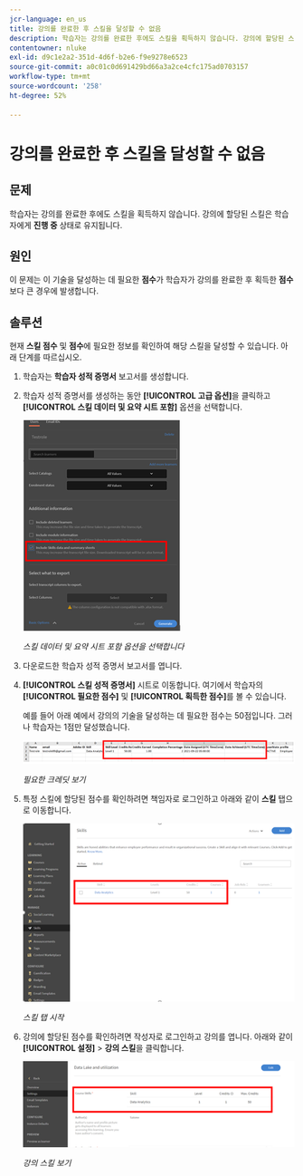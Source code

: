 ```yaml
---
jcr-language: en_us
title: 강의를 완료한 후 스킬을 달성할 수 없음
description: 학습자는 강의를 완료한 후에도 스킬을 획득하지 않습니다. 강의에 할당된 스킬은 학습자에게 진행 중으로 유지됩니다.
contentowner: nluke
exl-id: d9c1e2a2-351d-4d6f-b2e6-f9e9278e6523
source-git-commit: a0c01c0d691429bd66a3a2ce4cfc175ad0703157
workflow-type: tm+mt
source-wordcount: '258'
ht-degree: 52%

---
```


# 강의를 완료한 후 스킬을 달성할 수 없음

## 문제

학습자는 강의를 완료한 후에도 스킬을 획득하지 않습니다. 강의에 할당된 스킬은 학습자에게 **진행 중** 상태로 유지됩니다.

## 원인

이 문제는 이 기술을 달성하는 데 필요한 **점수**&#x200B;가 학습자가 강의를 완료한 후 획득한 **점수**&#x200B;보다 큰 경우에 발생합니다.

## 솔루션

현재 **스킬 점수** 및 **점수**&#x200B;에 필요한 정보를 확인하여 해당 스킬을 달성할 수 있습니다. 아래 단계를 따르십시오.

1. 학습자는 **학습자 성적 증명서** 보고서를 생성합니다.
1. 학습자 성적 증명서를 생성하는 동안 **[!UICONTROL 고급 옵션]**&#x200B;을 클릭하고 **[!UICONTROL 스킬 데이터 및 요약 시트 포함]** 옵션을 선택합니다.

   ![](assets/advanced-options.png)

   *스킬 데이터 및 요약 시트 포함 옵션을 선택합니다*

1. 다운로드한 학습자 성적 증명서 보고서를 엽니다.
1. **[!UICONTROL 스킬 성적 증명서]** 시트로 이동합니다. 여기에서 학습자의 **[!UICONTROL 필요한 점수]** 및 **[!UICONTROL 획득한 점수]**&#x200B;를 볼 수 있습니다.

   예를 들어 아래 예에서 강의의 기술을 달성하는 데 필요한 점수는 50점입니다. 그러나 학습자는 1점만 달성했습니다.

   ![](assets/skill-transcript.png)

   *필요한 크레딧 보기*

1. 특정 스킬에 할당된 점수를 확인하려면 책임자로 로그인하고 아래와 같이 **스킬** 탭으로 이동합니다.

   ![](assets/skill.png)

   *스킬 탭 시작*

1. 강의에 할당된 점수를 확인하려면 작성자로 로그인하고 강의를 엽니다. 아래와 같이 **[!UICONTROL 설정]** > **강의 스킬**&#x200B;을 클릭합니다.

   ![](assets/course-skills.png)

   *강의 스킬 보기*
